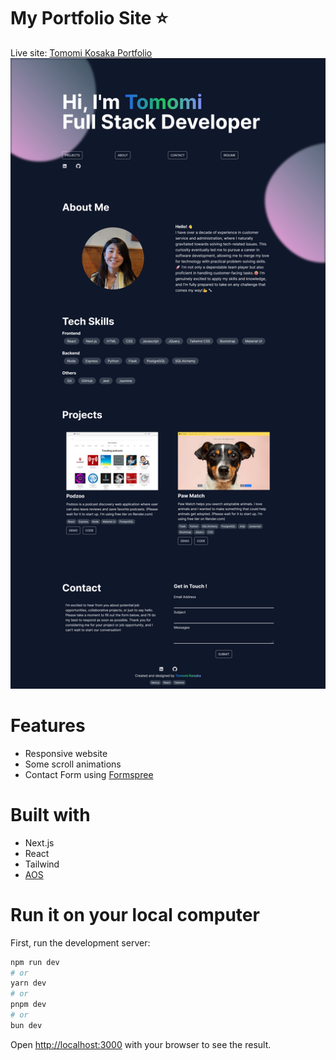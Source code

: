 # My Portfolio Site ⭐
Live site: [Tomomi Kosaka Portfolio](https://www.tomomikosaka.tech/)
![image](public/portfolio.png)

# Features
- Responsive website
- Some scroll animations
- Contact Form using [Formspree](https://formspree.io/)

# Built with
- Next.js
- React
- Tailwind
- [AOS](https://michalsnik.github.io/aos/) 

# Run it on your local computer

First, run the development server:

```bash
npm run dev
# or
yarn dev
# or
pnpm dev
# or
bun dev
```

Open [http://localhost:3000](http://localhost:3000) with your browser to see the result.


